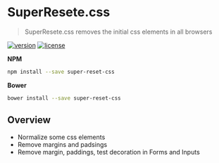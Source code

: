 # SuperResete.css
> SuperResete.css removes the initial css elements in all browsers

[![version](https://img.shields.io/badge/version-1.0.0-ff69b4.svg)]()
[![license](https://img.shields.io/badge/licence-MIT%20Licence-ff69b4.svg)]()

**NPM**

```sh
npm install --save super-reset-css
```

**Bower**

```sh
bower install --save super-reset-css
```

## Overview
* Normalize some css elements
* Remove margins and padsings
* Remove margin, paddings, test decoration in Forms and Inputs
